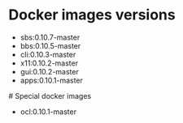# Docker images versions

* sbs:0.10.7-master
* bbs:0.10.5-master
* cli:0.10.3-master
* x11:0.10.2-master
* gui:0.10.2-master
* apps:0.10.1-master

# Special docker images

* ocl:0.10.1-master
